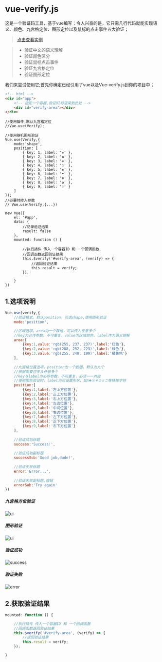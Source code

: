 # vue-verify.js

这是一个验证码工具，基于vue编写；令人兴奋的是，它只需几行代码就能实现语义、颜色、九宫格定位、图形定位以及鼠标的点击事件五大验证；

>[点击查看实例](https://749264345.github.io/vue-verify.js)

> * 验证中文的语义理解
> * 验证颜色区分
> * 验证鼠标点击事件
> * 验证九宫格定位
> * 验证图形定位

我们来尝试使用它;首先你确定已经引用了vue以及Vue-verify.js到你的项目中；
```html
<!-- html -->
<div id="app">
    <!-- 指定一个容器,验证UI将渲染到此处 -->
    <div id="verify-area"></div>
</div>
```
```javasript 
//使用插件,默认九宫格定位
//Vue.use(Verify);

//使用随机图形验证  
Vue.use(Verify,{
    mode:'shape',
    position: [
        { key: 1, label: '❈' },
        { key: 2, label: '✿' },
        { key: 3, label: '✲' },
        { key: 4, label: '☃' },
        { key: 5, label: '❀' },
        { key: 6, label: '☂' },
        { key: 7, label: '❄' },
        { key: 8, label: '✪' },
        { key: 9, label: '♧' }
    ] 
});
//必要时掺入参数
// Vue.use(Verify,{...})

new Vue({
    el: '#app',
    data: {
        //记录验证结果
        result: false
    },
    mounted: function () {

        //执行插件 传入一个容器ID 和 一个回调函数
        //回调函数返回验证结果
        this.$verify('#verify-area', (verify) => {
            //返回验证结果
            this.result = verify;
        });

    }
})
```

## 1.选项说明
```javascript
Vue.use(verify,{
    //验证模式，默认position，可选shape,使用图形验证
    mode:'position',

    //区域选项，area为一个数组，可以传入任意多个
    //key为必传参数，不可重复，value为区域颜色，label作为语义理解
    area:[
    	{key:1,value:'rgb(255, 237, 237)',label:'红色'},
    	{key:2,value:'rgb(208, 252, 223)',label:'绿色'},
    	{key:3,value:'rgb(255, 240, 199)',label:'橘黄色'}
    ],
    
    //九宫格位置选项，position为一个数组，默认为九个
    //根据需要可传入任意多个
    //key与label为必传参数，不可重复，必须一一对应
    //使用图形验证时，label为可设置形状，如☺☻❀⚘♔♕♖等特殊字符
    position:[
    	{key:1,label:'左上方位置'},
    	{key:2,label:'正上方位置'},
    	{key:3,label:'右上方位置'},
    	{key:4,label:'左边位置'},
    	{key:5,label:'中间位置'},
    	{key:6,label:'右边位置'},
    	{key:7,label:'左下方位置'},
    	{key:8,label:'正下方位置'},
    	{key:9,label:'右下方位置'}
    ],
    
    //验证成功标题
    success:'Success!',
    
    //验证成功副标题
    successSub:'Good job,dude!',
    
    //验证失败标题
    error:'Error...',
    
    //验证失败副标题,按钮
    errorSub:'Try again'
})
```
##### 九宫格方位验证
![ui](https://raw.githubusercontent.com/749264345/vue-verify.js/master/position.jpg)
##### 图形验证
![ui](https://raw.githubusercontent.com/749264345/vue-verify.js/master/shape.jpg)
##### 验证成功
![success](https://raw.githubusercontent.com/749264345/vue-verify.js/master/success.jpg)
##### 验证失败
![error](https://raw.githubusercontent.com/749264345/vue-verify.js/master/error.jpg)

## 2.获取验证结果
```javascript 
mounted: function () {

    //执行插件 传入一个容器ID 和 一个回调函数
    //回调函数返回验证结果
    this.$verify('#verify-area', (verify) => {
        //返回验证结果
        this.result = verify;
    });

} 
```